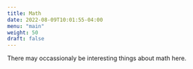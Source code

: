 ```yaml
---
title: Math
date: 2022-08-09T10:01:55-04:00
menu: "main"
weight: 50
draft: false
---
```

 
 There may occassionaly be interesting things about math here.
